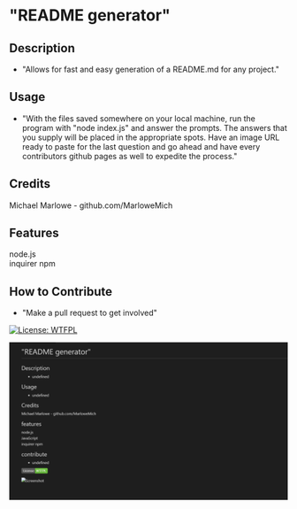 # "README generator"

  ## Description
  
  - "Allows for fast and easy generation of a README.md for any project."
  
  ## Usage
  
  - "With the files saved somewhere on your local machine, run the program with \"node index.js\" and answer the prompts. The answers that you supply will be placed in the appropriate spots. Have an image URL ready to paste for the last question and go ahead and have every contributors github pages as well to expedite the process."
  
  ## Credits
  Michael Marlowe - github.com/MarloweMich<br>  

  ## Features

  node.js<br>  inquirer npm<br>  
  
  ## How to Contribute 
  
  - "Make a pull request to get involved"

  

  [![License: WTFPL](https://img.shields.io/badge/License-WTFPL-brightgreen.svg)](http://www.wtfpl.net/about/)
  

  ![Screenshot](./assets/Screenshot.png)